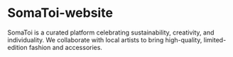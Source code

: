 # SomaToi-website
SomaToi is a curated platform celebrating sustainability, creativity, and individuality.  We collaborate with local artists to bring high-quality, limited-edition fashion and accessories.
